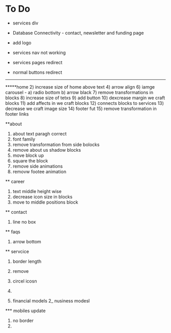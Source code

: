# To Do

- services div
- Database Connectivity - contact, newsletter and funding page
- add logo
- services nav not working

- services pages redirect
- normal buttons redirect


--------------------------------------------
*****home
2) increase size of home above text
4) arrow align
6) iamge carousel - 
    a) radio bottom
    b) arrow black
7) remove transformations in blocks
8) increase size of tetxs
9) add button
10) dexcrease margin we craft blocks
11) add affects in we craft blocks
12) connects blocks to services
13) decrease we craft image size
14) footer fut
15) remove transformation in footer links


**about 
1) about text paragh correct
2) font family
3) remove transformation from side bolocks
4) remove about us shadow blocks
5) move block up
6) square the block
7) remove side animations
8) removw footee animation

** career
1) text middle height wise
2) decrease icon size in blocks
3) move to middle positions block


** contact
1) line no box

** faqs
1) arrow bottom

** servcice 
1) border length
2) remove 
3) circel icosn
4) 


1) financial models
2_ nusiness modesl



*** mobiles update
1) no border
2) 
